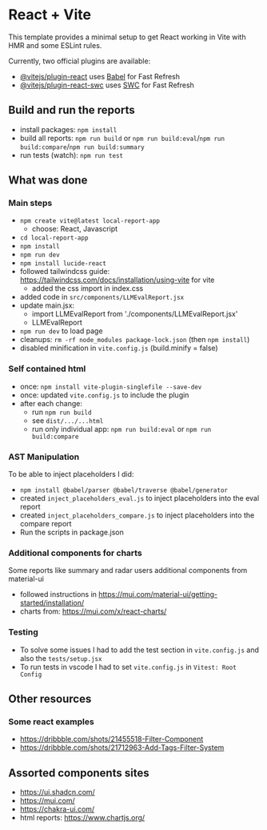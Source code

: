 # React + Vite

This template provides a minimal setup to get React working in Vite with HMR and some ESLint rules.

Currently, two official plugins are available:

- [@vitejs/plugin-react](https://github.com/vitejs/vite-plugin-react/blob/main/packages/plugin-react/README.md) uses [Babel](https://babeljs.io/) for Fast Refresh
- [@vitejs/plugin-react-swc](https://github.com/vitejs/vite-plugin-react-swc) uses [SWC](https://swc.rs/) for Fast Refresh

## Build and run the reports

* install packages: `npm install`
* build all reports: `npm run build` or `npm run build:eval`/`npm run build:compare`/`npm run build:summary`
* run tests (watch): `npm run test`

## What was done

### Main steps

- `npm create vite@latest local-report-app`
    - choose: React, Javascript
- `cd local-report-app`
- `npm install`
- `npm run dev`
- `npm install lucide-react`
- followed tailwindcss guide: https://tailwindcss.com/docs/installation/using-vite for vite
    - added the css import in index.css
- added code in `src/components/LLMEvalReport.jsx`
- update main.jsx: 
    - import LLMEvalReport from './components/LLMEvalReport.jsx'
    - LLMEvalReport
- `npm run dev` to load page
- cleanups: `rm -rf node_modules package-lock.json` (then `npm install`)
- disabled minification in `vite.config.js` (build.minify = false)

### Self contained html
* once: `npm install vite-plugin-singlefile --save-dev`
* once: updated `vite.config.js` to include the plugin
* after each change:
    * run `npm run build`
    * see `dist/.../...html`
    * run only individual app: `npm run build:eval` or `npm run build:compare`

### AST Manipulation
To be able to inject placeholders I did:
* `npm install @babel/parser @babel/traverse @babel/generator`
* created `inject_placeholders_eval.js` to inject placeholders into the eval report
* created `inject_placeholders_compare.js` to inject placeholders into the compare report
* Run the scripts in package.json

### Additional components for charts
Some reports like summary and radar users additional components from material-ui
* followed instructions in https://mui.com/material-ui/getting-started/installation/
* charts from: https://mui.com/x/react-charts/

### Testing
* To solve some issues I had to add the test section in `vite.config.js` and also the `tests/setup.jsx`
* To run tests in vscode I had to set `vite.config.js` in `Vitest: Root Config`

## Other resources
### Some react examples
* https://dribbble.com/shots/21455518-Filter-Component
* https://dribbble.com/shots/21712963-Add-Tags-Filter-System

## Assorted components sites
* https://ui.shadcn.com/
* https://mui.com/
* https://chakra-ui.com/
* html reports: https://www.chartjs.org/

